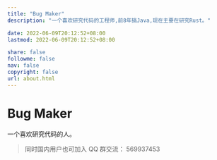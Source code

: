```yaml
---
title: "Bug Maker"
description: "一个喜欢研究代码的工程师,前8年搞Java,现在主要在研究Rust。"

date: 2022-06-09T20:12:52+08:00
lastmod: 2022-06-09T20:12:52+08:00

share: false
followme: false
nav: false
copyright: false
url: about.html
---
```




# Bug Maker

一个喜欢研究代码的人。


> 同时国内用户也可加入 QQ 群交流： 569937453
